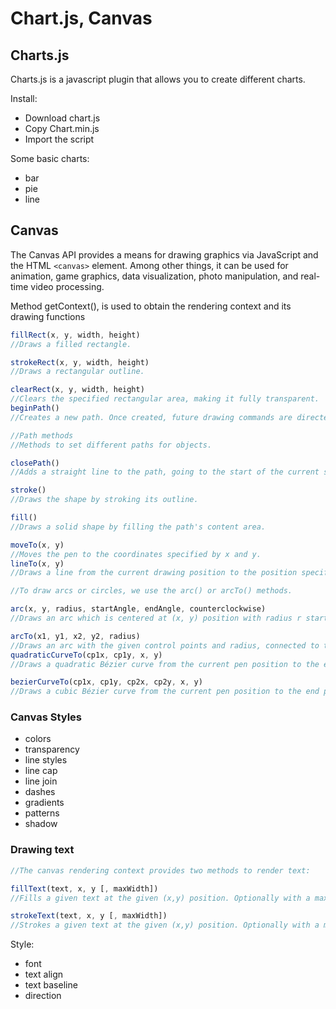 # Chart.js, Canvas
## Charts.js
Charts.js is a javascript plugin that allows you to create different charts. 

Install:
- Download chart.js
- Copy Chart.min.js
- Import the script

Some basic charts:
- bar
- pie
- line

## Canvas
The Canvas API provides a means for drawing graphics via JavaScript and the HTML ```<canvas>``` element. Among other things, it can be used for animation, game graphics, data visualization, photo manipulation, and real-time video processing.

Method getContext(), is used to obtain the rendering context and its drawing functions

```js
fillRect(x, y, width, height)
//Draws a filled rectangle.

strokeRect(x, y, width, height)
//Draws a rectangular outline.

clearRect(x, y, width, height)
//Clears the specified rectangular area, making it fully transparent.
beginPath()
//Creates a new path. Once created, future drawing commands are directed into the path and used to build the path up.

//Path methods
//Methods to set different paths for objects.

closePath()
//Adds a straight line to the path, going to the start of the current sub-path.

stroke()
//Draws the shape by stroking its outline.

fill()
//Draws a solid shape by filling the path's content area.

moveTo(x, y)
//Moves the pen to the coordinates specified by x and y.
lineTo(x, y)
//Draws a line from the current drawing position to the position specified by x and y.

//To draw arcs or circles, we use the arc() or arcTo() methods.

arc(x, y, radius, startAngle, endAngle, counterclockwise)
//Draws an arc which is centered at (x, y) position with radius r starting at startAngle and ending at endAngle going in the given direction indicated by counterclockwise (defaulting to clockwise).

arcTo(x1, y1, x2, y2, radius)
//Draws an arc with the given control points and radius, connected to the previous point by a straight line.
quadraticCurveTo(cp1x, cp1y, x, y)
//Draws a quadratic Bézier curve from the current pen position to the end point specified by x and y, using the control point specified by cp1x and cp1y.

bezierCurveTo(cp1x, cp1y, cp2x, cp2y, x, y)
//Draws a cubic Bézier curve from the current pen position to the end point specified by x and y, using the control points specified by (cp1x, cp1y) and (cp2x, cp2y).
```

### Canvas Styles
- colors
- transparency 
- line styles
- line cap
- line join
- dashes
- gradients
- patterns
- shadow

### Drawing text
```js
//The canvas rendering context provides two methods to render text:

fillText(text, x, y [, maxWidth])
//Fills a given text at the given (x,y) position. Optionally with a maximum width to draw.

strokeText(text, x, y [, maxWidth])
//Strokes a given text at the given (x,y) position. Optionally with a maximum width to draw.
```

Style:
- font 
- text align
- text baseline
- direction